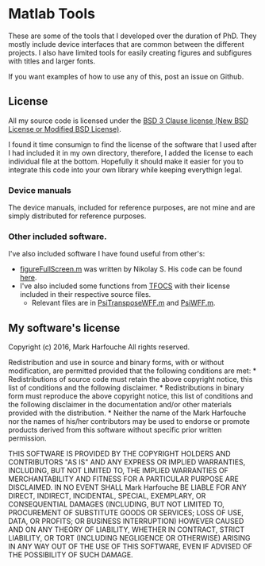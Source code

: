# Matlab Tools

These are some of the tools that I developed over the duration of PhD.
They mostly include device interfaces that are common between the different
projects. I also have limited tools for easily creating figures and subfigures
with titles and larger fonts.

If you want examples of how to use any of this, post an issue on Github.

## License

All my source code is licensed under the
[BSD 3 Clause license (New BSD License or Modified BSD License)](https://en.wikipedia.org/wiki/BSD_licenses#3-clause_license_.28.22Revised_BSD_License.22.2C_.22New_BSD_License.22.2C_or_.22Modified_BSD_License.22.29).

I found it time consumign to find the license of the software that I used after I had included it
in my own directory, therefore, I added the license to each individual file at the bottom.
Hopefully it should make it easier for you to integrate this code into your own library while
keeping everythign legal.

### Device manuals

The device manuals, included for reference purposes, are not mine and are
simply distributed for reference purposes.

### Other included software.

I've also included software I have found useful from other's:
  * [figureFullScreen.m](figure_tools/figureFullScreen.m) was written by Nikolay S. His code can be found [here](http://www.mathworks.com/matlabcentral/fileexchange/31793-minimize-maximize-figure-window).
  * I've also included some functions from [TFOCS](http://cvxr.com/tfocs/) with their license included in their respective source files.
    * Relevant files are in [PsiTransposeWFF.m](fft_tools/PsiTransposeWFF.m) and [PsiWFF.m](fft_tools/PsiWFF.m).


## My software's license

Copyright (c) 2016, Mark Harfouche
All rights reserved.

Redistribution and use in source and binary forms, with or without
modification, are permitted provided that the following conditions are met:
    * Redistributions of source code must retain the above copyright
      notice, this list of conditions and the following disclaimer.
    * Redistributions in binary form must reproduce the above copyright
      notice, this list of conditions and the following disclaimer in the
      documentation and/or other materials provided with the distribution.
    * Neither the name of the Mark Harfouche nor the
      names of his/her contributors may be used to endorse or promote products
      derived from this software without specific prior written permission.

THIS SOFTWARE IS PROVIDED BY THE COPYRIGHT HOLDERS AND CONTRIBUTORS "AS IS" AND
ANY EXPRESS OR IMPLIED WARRANTIES, INCLUDING, BUT NOT LIMITED TO, THE IMPLIED
WARRANTIES OF MERCHANTABILITY AND FITNESS FOR A PARTICULAR PURPOSE ARE
DISCLAIMED. IN NO EVENT SHALL Mark Harfouche BE LIABLE FOR ANY
DIRECT, INDIRECT, INCIDENTAL, SPECIAL, EXEMPLARY, OR CONSEQUENTIAL DAMAGES
(INCLUDING, BUT NOT LIMITED TO, PROCUREMENT OF SUBSTITUTE GOODS OR SERVICES;
LOSS OF USE, DATA, OR PROFITS; OR BUSINESS INTERRUPTION) HOWEVER CAUSED AND
ON ANY THEORY OF LIABILITY, WHETHER IN CONTRACT, STRICT LIABILITY, OR TORT
(INCLUDING NEGLIGENCE OR OTHERWISE) ARISING IN ANY WAY OUT OF THE USE OF THIS
SOFTWARE, EVEN IF ADVISED OF THE POSSIBILITY OF SUCH DAMAGE.
